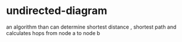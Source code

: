 # undirected-diagram
an algorithm than can determine shortest distance , shortest path and calculates hops from node a to node b
